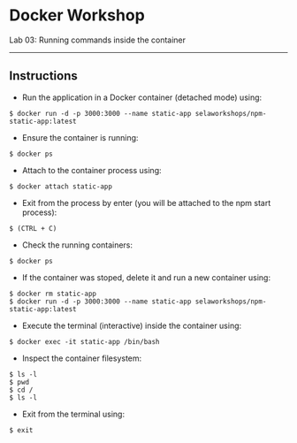 # Docker Workshop
Lab 03: Running commands inside the container

---


## Instructions

 - Run the application in a Docker container (detached mode) using:
```
$ docker run -d -p 3000:3000 --name static-app selaworkshops/npm-static-app:latest
```

 - Ensure the container is running:
```
$ docker ps
```

 - Attach to the container process using:
```
$ docker attach static-app
```

 - Exit from the process by enter (you will be attached to the npm start process):
```
$ (CTRL + C)
```

 - Check the running containers:
```
$ docker ps
```

 - If the container was stoped, delete it and run a new container using:
```
$ docker rm static-app
$ docker run -d -p 3000:3000 --name static-app selaworkshops/npm-static-app:latest
```

 - Execute the terminal (interactive) inside the container using:
```
$ docker exec -it static-app /bin/bash
```

 - Inspect the container filesystem:
```
$ ls -l
$ pwd
$ cd /
$ ls -l
```

 - Exit from the terminal using:
```
$ exit
```